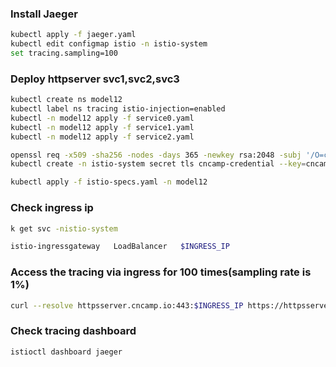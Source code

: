 ### Install Jaeger

```sh
kubectl apply -f jaeger.yaml
kubectl edit configmap istio -n istio-system
set tracing.sampling=100
```

### Deploy httpserver svc1,svc2,svc3

```sh
kubectl create ns model12
kubectl label ns tracing istio-injection=enabled
kubectl -n model12 apply -f service0.yaml
kubectl -n model12 apply -f service1.yaml
kubectl -n model12 apply -f service2.yaml

openssl req -x509 -sha256 -nodes -days 365 -newkey rsa:2048 -subj '/O=cncamp Inc./CN=*.cncamp.io' -keyout cncamp.io.key -out cncamp.io.crt
kubectl create -n istio-system secret tls cncamp-credential --key=cncamp.io.key --cert=cncamp.io.crt

kubectl apply -f istio-specs.yaml -n model12
```

### Check ingress ip

```sh
k get svc -nistio-system

istio-ingressgateway   LoadBalancer   $INGRESS_IP
```

### Access the tracing via ingress for 100 times(sampling rate is 1%)

```sh
curl --resolve httpsserver.cncamp.io:443:$INGRESS_IP https://httpsserver.cncamp.io/service0 -v -k
```

### Check tracing dashboard

```sh
istioctl dashboard jaeger
```
